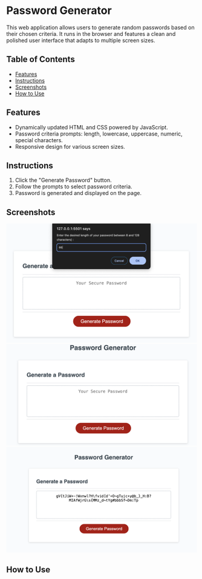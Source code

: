 # Password Generator

This web application allows users to generate random passwords based on their chosen criteria. It runs in the browser and features a clean and polished user interface that adapts to multiple screen sizes.

## Table of Contents

- [Features](#features)
- [Instructions](#instructions)
- [Screenshots](#screenshots)
- [How to Use](#how-to-use)

## Features

- Dynamically updated HTML and CSS powered by JavaScript.
- Password criteria prompts: length, lowercase, uppercase, numeric, special characters.
- Responsive design for various screen sizes.

## Instructions

1. Click the "Generate Password" button.
2. Follow the prompts to select password criteria.
3. Password is generated and displayed on the page.

## Screenshots

![Password Generator Demo](./assets/password-generator.png)
![Password Generator Demo](./assets/password-generator.2.png)
![Password Generator Demo](./assets/password-generator.3.png)

## How to Use
